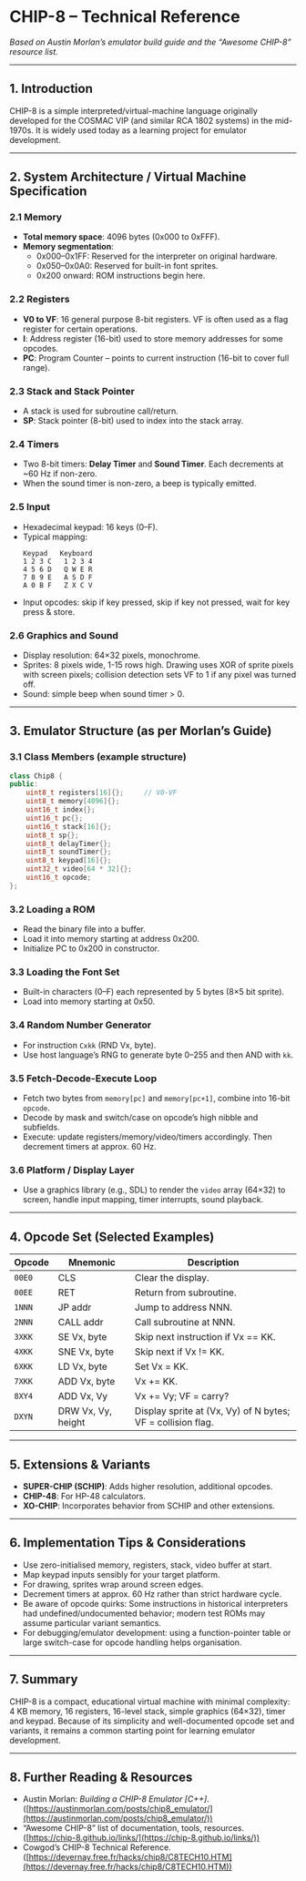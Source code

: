 # CHIP-8 – Technical Reference

*Based on Austin Morlan’s emulator build guide and the “Awesome CHIP-8” resource list.*

---

## 1. Introduction

CHIP-8 is a simple interpreted/virtual-machine language originally developed for the COSMAC VIP (and similar RCA 1802 systems) in the mid-1970s. It is widely used today as a learning project for emulator development.

---

## 2. System Architecture / Virtual Machine Specification

### 2.1 Memory

- **Total memory space**: 4096 bytes (0x000 to 0xFFF).
- **Memory segmentation**:
  - 0x000–0x1FF: Reserved for the interpreter on original hardware.
  - 0x050–0x0A0: Reserved for built-in font sprites.
  - 0x200 onward: ROM instructions begin here.

### 2.2 Registers

- **V0 to VF**: 16 general purpose 8-bit registers. VF is often used as a flag register for certain operations.
- **I**: Address register (16-bit) used to store memory addresses for some opcodes.
- **PC**: Program Counter – points to current instruction (16-bit to cover full range).

### 2.3 Stack and Stack Pointer

- A stack is used for subroutine call/return.
- **SP**: Stack pointer (8-bit) used to index into the stack array.

### 2.4 Timers

- Two 8-bit timers: **Delay Timer** and **Sound Timer**. Each decrements at ~60 Hz if non-zero.
- When the sound timer is non-zero, a beep is typically emitted.

### 2.5 Input

- Hexadecimal keypad: 16 keys (0–F).
- Typical mapping:
  ```
  Keypad   Keyboard
  1 2 3 C   1 2 3 4
  4 5 6 D   Q W E R
  7 8 9 E   A S D F
  A 0 B F   Z X C V
  ```
- Input opcodes: skip if key pressed, skip if key not pressed, wait for key press & store.

### 2.6 Graphics and Sound

- Display resolution: 64×32 pixels, monochrome.
- Sprites: 8 pixels wide, 1-15 rows high. Drawing uses XOR of sprite pixels with screen pixels; collision detection sets VF to 1 if any pixel was turned off.
- Sound: simple beep when sound timer > 0.

---

## 3. Emulator Structure (as per Morlan’s Guide)

### 3.1 Class Members (example structure)

```cpp
class Chip8 {
public:
    uint8_t registers[16]{};     // V0-VF
    uint8_t memory[4096]{};
    uint16_t index{};
    uint16_t pc{};
    uint16_t stack[16]{};
    uint8_t sp{};
    uint8_t delayTimer{};
    uint8_t soundTimer{};
    uint8_t keypad[16]{};
    uint32_t video[64 * 32]{};
    uint16_t opcode;
};
```

### 3.2 Loading a ROM

- Read the binary file into a buffer.
- Load it into memory starting at address 0x200.
- Initialize PC to 0x200 in constructor.

### 3.3 Loading the Font Set

- Built-in characters (0–F) each represented by 5 bytes (8×5 bit sprite).
- Load into memory starting at 0x50.

### 3.4 Random Number Generator

- For instruction `Cxkk` (RND Vx, byte).
- Use host language’s RNG to generate byte 0–255 and then AND with `kk`.

### 3.5 Fetch-Decode-Execute Loop

- Fetch two bytes from `memory[pc]` and `memory[pc+1]`, combine into 16-bit `opcode`.
- Decode by mask and switch/case on opcode’s high nibble and subfields.
- Execute: update registers/memory/video/timers accordingly. Then decrement timers at approx. 60 Hz.

### 3.6 Platform / Display Layer

- Use a graphics library (e.g., SDL) to render the `video` array (64×32) to screen, handle input mapping, timer interrupts, sound playback.

---

## 4. Opcode Set (Selected Examples)

| Opcode | Mnemonic | Description |
|--------|----------|-------------|
| `00E0` | CLS      | Clear the display. |
| `00EE` | RET      | Return from subroutine. |
| `1NNN` | JP addr  | Jump to address NNN. |
| `2NNN` | CALL addr| Call subroutine at NNN. |
| `3XKK` | SE Vx, byte | Skip next instruction if Vx == KK. |
| `4XKK` | SNE Vx, byte | Skip next if Vx != KK. |
| `6XKK` | LD Vx, byte | Set Vx = KK. |
| `7XKK` | ADD Vx, byte | Vx += KK. |
| `8XY4` | ADD Vx, Vy | Vx += Vy; VF = carry? |
| `DXYN` | DRW Vx, Vy, height | Display sprite at (Vx, Vy) of N bytes; VF = collision flag. |

---

## 5. Extensions & Variants

- **SUPER-CHIP (SCHIP)**: Adds higher resolution, additional opcodes.
- **CHIP-48**: For HP-48 calculators.
- **XO-CHIP**: Incorporates behavior from SCHIP and other extensions.

---

## 6. Implementation Tips & Considerations

- Use zero-initialised memory, registers, stack, video buffer at start.
- Map keypad inputs sensibly for your target platform.
- For drawing, sprites wrap around screen edges.
- Decrement timers at approx. 60 Hz rather than strict hardware cycle.
- Be aware of opcode quirks: Some instructions in historical interpreters had undefined/undocumented behavior; modern test ROMs may assume particular variant semantics.
- For debugging/emulator development: using a function-pointer table or large switch-case for opcode handling helps organisation.

---

## 7. Summary

CHIP-8 is a compact, educational virtual machine with minimal complexity: 4 KB memory, 16 registers, 16-level stack, simple graphics (64×32), timer and keypad. Because of its simplicity and well-documented opcode set and variants, it remains a common starting point for learning emulator development.

---

## 8. Further Reading & Resources

- Austin Morlan: *Building a CHIP-8 Emulator [C++]*. ([https://austinmorlan.com/posts/chip8_emulator/](https://austinmorlan.com/posts/chip8_emulator/))
- “Awesome CHIP-8” list of documentation, tools, resources. ([https://chip-8.github.io/links/](https://chip-8.github.io/links/))
- Cowgod’s CHIP-8 Technical Reference. ([https://devernay.free.fr/hacks/chip8/C8TECH10.HTM](https://devernay.free.fr/hacks/chip8/C8TECH10.HTM))


